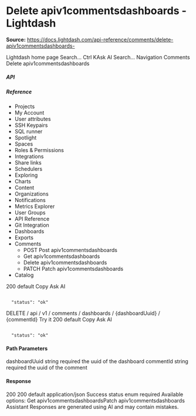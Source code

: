# Delete apiv1commentsdashboards  - Lightdash

**Source:** https://docs.lightdash.com/api-reference/comments/delete-apiv1commentsdashboards-

Lightdash home page
Search...
Ctrl KAsk AI
Search...
Navigation
Comments
Delete apiv1commentsdashboards 
##### API


##### Reference
  * Projects
  * My Account
  * User attributes
  * SSH Keypairs
  * SQL runner
  * Spotlight
  * Spaces
  * Roles & Permissions
  * Integrations
  * Share links
  * Schedulers
  * Exploring
  * Charts
  * Content
  * Organizations
  * Notifications
  * Metrics Explorer
  * User Groups
  * API Reference
  * Git Integration
  * Dashboards
  * Exports
  * Comments
    * POST
Post apiv1commentsdashboards 
    * Get apiv1commentsdashboards
    * Delete apiv1commentsdashboards 
    * PATCH
Patch apiv1commentsdashboards 
  * Catalog


200
default
Copy
Ask AI
```

  "status": "ok"

```

DELETE
/
api
/
v1
/
comments
/
dashboards
/
{dashboardUuid}
/
{commentId}
Try it
200
default
Copy
Ask AI
```

  "status": "ok"

```

#### Path Parameters
dashboardUuid
string
required
the uuid of the dashboard
commentId
string
required
the uuid of the comment
#### Response
200
200 default
application/json
Success
status
enum<string>
required
Available options: 
Get apiv1commentsdashboardsPatch apiv1commentsdashboards 
Assistant
Responses are generated using AI and may contain mistakes.


